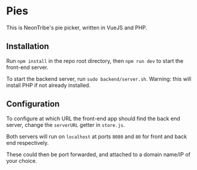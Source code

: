 # Pies

This is NeonTribe's pie picker, written in VueJS and PHP.

## Installation

Run `npm install` in the repo root directory, then `npm run dev` to start the front-end server.

To start the backend server, run `sudo backend/server.sh`. Warning: this will install PHP if not already installed.

## Configuration

To configure at which URL the front-end app should find the back end server, change the `serverURL` getter in `store.js`.

Both servers will run on `localhost` at ports `8080` and `80` for front and back end respectively.

These could then be port forwarded, and attached to a domain name/IP of your choice.